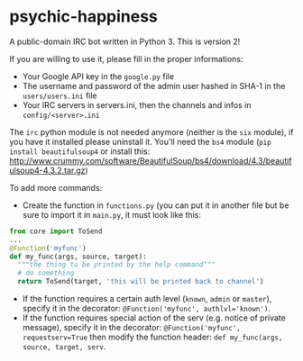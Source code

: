 psychic-happiness
=================

A public-domain IRC bot written in Python 3.
This is version 2!

If you are willing to use it, please fill in the proper informations:
* Your Google API key in the `google.py` file
* The username and password of the admin user hashed in SHA-1 in the `users/users.ini` file
* Your IRC servers in servers.ini, then the channels and infos in `config/<server>.ini`

The `irc` python module is not needed anymore (neither is the `six` module), if you have it installed please uninstall it.
You'll need the `bs4` module (`pip install beautifulsoup4` or install this: http://www.crummy.com/software/BeautifulSoup/bs4/download/4.3/beautifulsoup4-4.3.2.tar.gz)

To add more commands:

* Create the function in `functions.py` (you can put it in another file but be sure to import it in `main.py`, it must look like this:
```python
from core import ToSend
...
@Function('myfunc')
def my_func(args, source, target):
  """the thing to be printed by the help command"""
  # do something
  return ToSend(target, 'this will be printed back to channel')
```
* If the function requires a certain auth level (`known`, `admin` or `master`), specify it in the decorator: `@Function('myfunc', authlvl='known')`.
* If the function requires special action of the serv (e.g. notice of private message), specify it in the decorator: `@Function('myfunc', requestserv=True` then modify the function header: `def my_func(args, source, target, serv`.

